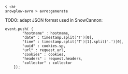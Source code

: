 
    $ sbt
    snowplow-avro > avro:generate

TODO: adapt JSON format used in SnowCannon:

	event.push( {
	        "hostname" : hostname,
	        "date" : timestamp.split('T')[0],
	        "time" : timestamp.split('T')[1].split('.')[0],
	        "uuid" : cookies.sp,
	        "url" : request.url,
	        "cookies" : cookies,
	        "headers" : request.headers,
	        "collector" : collector
	    });
